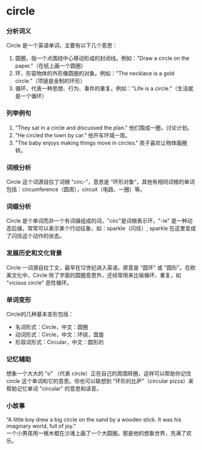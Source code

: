# circle

### 分析词义

  

Circle 是一个英语单词，主要有以下几个意思：

  

1.  圆圈，指一个点围绕中心移动形成的封闭线。例如："Draw a circle on the paper."（在纸上画一个圆圈）
2.  环，形容物体的外形像圆圈的对象。例如："The necklace is a gold circle."（项链是金制的环形）
3.  循环，代表一种思想、行为、事件的重复。例如："Life is a circle."（生活就是一个循环）

  

### 列举例句

  

1.  "They sat in a circle and discussed the plan." 他们围成一圈，讨论计划。
2.  "He circled the town by car." 他开车环城一周。
3.  "The baby enjoys making things move in circles." 孩子喜欢让物体画圈转。

  

### 词根分析

  

Circle 这个词源自拉丁词根 "circ-"，意思是 “环形对象”，其他有相同词根的单词包括：circumference（圆周），circuit（电路、一圈）等。

  

### 词缀分析

  

Circle 是个单词而非一个有词缀组成的词，"circ"是词根表示环，"-le" 是一种动态后缀，常常可以表示某个行动征象，如：sparkle（闪烁）, sparkle 在这里变成了闪烁这个动作的状态。

  

### 发展历史和文化背景

  

Circle 一词源自拉丁文，最早在12世纪进入英语，原意是 "圆环" 或 "圆形"。在欧美文化中，Circle 除了字面的圆圈意思外，还经常用来比喻循环、重复，如 "vicious circle" 恶性循环。

  

### 单词变形

  

Circle的几种基本变形包括：

  

*   名词形式：Circle，中文：圆圈
*   动词形式：Circle，中文：环绕，盘旋
*   形容词形式：Circular，中文：圆形的

  

### 记忆辅助

  

想象一个大大的 "o" （代表 circle）正在自己的周围转圈，这样可以帮助你记住 circle 这个单词和它的意思。你也可以联想到 "环形的比萨"（circular pizza）来帮助记忆单词 "circular" 的意思和读音。

  

### 小故事

  

“A little boy drew a big circle on the sand by a wooden stick. It was his imaginary world, full of joy.”  
一个小男孩用一根木棍在沙滩上画了一个大圆圈。那是他的想象世界，充满了欢乐。
